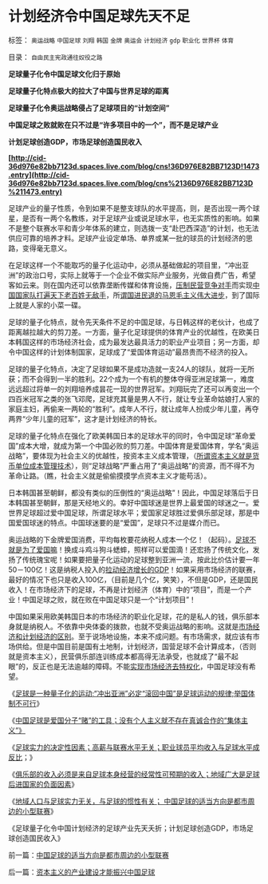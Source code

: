 # 计划经济令中国足球先天不足

标签： `奥运战略` `中国足球` `刘翔` `韩国` `金牌` `奥运会` `计划经济` `gdp` `职业化` `世界杯` `体育` 

目录： `自由民主宪政通往奴役之路`

**足球量子化令中国足球文化归于原始**

**足球量子化特点极大的拉大了中国与世界足球的距离**

**足球量子化令奥运战略侵占了足球项目的“计划空间”**

**中国足球之败就败在只不过是“许多项目中的一个”，而不是足球产业**

**计划足球创造GDP，市场足球创造国民收入**

**[http://cid-36d976e82bb7123d.spaces.live.com/blog/cns!36D976E82BB7123D!1473.entry](http://cid-36d976e82bb7123d.spaces.live.com/blog/cns%2136D976E82BB7123D%211473.entry)**

足球产业的量子性质，令到如果不是整支球队的水平提高，则，是否出现一两个球星，是否有一两个名教练，对于足球产业或说足球水平，也无实质性的影响。如果不是整个联赛水平和青少年体系的建立，则选拨一支“赴巴西深造”的计划，也无法供应可靠的培养才料。足球产业设定单场、单界或某一批的球员的计划经济的思路，变得毫无意义。



在足球这样一个不能取巧的量子化运动中，必须从基础做起的项目里，“冲出亚洲”的政治口号，实际上就等于一个企业不做实际产业服务，光做自费广告，希望客如云来。则在国内还可以依靠垄断传媒和体育设施，[压制民营竞争对手](../../../2010/1/27/为什么计划经济总是保护了落后产业.md)而实现[中国国家队打遍天下老百姓无敌手](../../../2009/12/21/“自我评分测不准”，计划经济的死穴.md)，所[谓国进民退的马恩毛主义伟大进步](../../../2009/12/17/崇祯皇帝获报“国进民退”.md)，到了国际上就是人家的小菜一碟。



足球的量子化特点，就令先天条件不足的中国足球，与日韩这样的老伙计，也成了距离越拉越大的剪刀差。一方面，量子化足球提供的体育产业的优越性，在欧美日本韩国这样的市场经济社会，成为最发达最具活力的职业产业项目；另一方面，却令中国这样的计划体制国家，足球成了“爱国体育运动”最昂贵而不经济的投入。

足球的量子化特点，决定了足球如果不是成功造就一支24人的球队，就将一无所获；而不会得到一半的胜利。22个成为一个有机的整体夺得亚洲足球第一，难度远远超过将单一的刘翔培养成昙花一现的世界冠军。刘翔玩完了还可以再变出一个四百米冠军之类的张飞邓爬，足球充其量是男人不行，就让专业革命姑娘打人家的家庭主妇，再偷来一两轮的“胜利”。成年人不行，就让成年人扮成少年儿童，再夺两界“少年儿童的冠军”，这才是计划经济的特长。

足球的量子化特点在强化了欧美韩国日本的足球水平的同时，令中国足球“革命爱国”成本大增，就成为第一个中国必败的剪刀差。中国体育是爱国体育，学名“奥运战略”，要体现为社会主义的优越性，按资本主义成本管理，（[所谓资本主义就是货币单位成本管理技术](../../../2010/4/23/凯恩斯主义就是社会主义就是计划经济.md)），则“足球战略”严重占用了“奥运战略”的资源，而不得不为革命让路。（瞧，社会主义就是偷偷摸摸学点资本主义才能苟活）。

日本韩国甚至朝鲜，都没有类似的压倒性的“奥运战略”！因此，中国足球落后于日本韩国甚至朝鲜，那是天经地义的。幸好中国球迷是世界上最爱国的球迷之一。爱世界足球超过爱中国足球，所谓足球水平；爱国家足球胜过爱俱乐部足球，那是中国爱国球迷的特点。中国球迷要的是“爱国”，足球只不过是媒介而已。

奥运战略的下金牌爱国消费，平均每枚要花纳税人成本一个亿！（起码）。[足球不就是为了爱国嘛](../../../2009/9/27/溜须拍马的爱国道德明星.md)！换成斗鸡斗狗斗蟋蟀，照样可以爱国滴！还宏扬了传统文化，发扬了传统瑰宝呢！如果要把量子化运动的足球整到亚洲一流，按此比价估计要一年50－100亿！这是纳税人投入的[拉动经济增长的GDP](../../../2009/12/27/政治经济学是科学吗？计划经济的GDP是什么？.md)！如果采用市场经济的联赛，最好的情况下也只是收入100亿，（目前是几个亿，笑笑），不但是GDP，还是国民收入！在市场经济下的足球，不再是计划经济（体育）中的“项目”，而是一个产业！中国足球之败，就在败在中国足球只是一个“计划项目”！

中国如果采用欧美韩国日本的市场经济的职业化足球，花的是私人的钱，俱乐部本身就是纳税人。不依靠中央体委的拨款，也就不受奥运战略的影响。这就是[市场经济和计划经济的区别](../../../2009/8/14/计划经济的致命之处.md)。至于说场地设施，本来不成问题。有市场需求，就应该有市场供给。但是中国目前是国有土地制，计划经济，国营足球不会计算成本，（否则就是资本主义），民营俱乐部连训练成本都高得无法承受，也就成了“最不起眼”的，反正也是无法逾越的障碍。不能[实现市场经济去特权化](../../../2009/11/6/中国社会的解决方案只有一个.md)，中国足球没有希望。



《[足球是一种量子化的运动;“冲出亚洲”必定“滚回中国”是足球运动的规律;举国体制不可行](../../../2010/7/1/“冲出亚洲”“滚回老家”是足球运动的规律.md)》

《[中国足球是爱国分子“赌”的工具；没有个人主义就不存在真诚合作的“集体主义”》](../../../2010/7/1/有什么样的球迷，就有什么样的中国足球.md)

《[足球实力的决定性因素；高薪与联赛水平无关；职业球员平均收入与足球水平成反比](../../../2010/7/2/决定足球实力的因素；球员相对收入越高水平越差.md)；》

《[俱乐部的收入必须是来自足球本身经营的经常性可预期的收入；地域广大是足球后进国家的负面因素](../../../2010/7/2/中国足球的合理定位是卡塔尔朝鲜的对手.md)》

《[地域人口与足球实力无关，与足球的惯性有关；
中国足球的适当方向是都市周边的小型联赛](../../../2010/7/3/中国足球的适当方向是都市周边的小型联赛.md)》

《足球量子化令中国计划经济的足球产业先天夭折；计划足球创造GDP，市场足球创造国民收入》

前一篇：[中国足球的适当方向是都市周边的小型联赛](../../../2010/7/3/中国足球的适当方向是都市周边的小型联赛.md)

后一篇：[资本主义的产业建设才能振兴中国足球](../../../2010/7/3/资本主义的产业建设才能振兴中国足球.md)